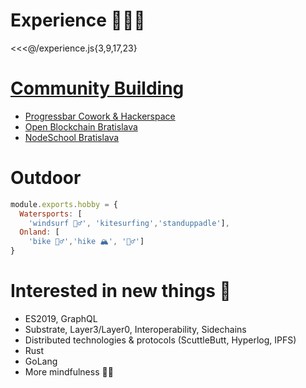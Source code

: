 # Experience 👨🏼‍🔬 

<<<@/experience.js{3,9,17,23}

# [Community Building]() 
* [Progressbar Cowork & Hackerspace](https://cowork.progressbar.sk)
* [Open Blockchain Bratislava](https://meetup.com/openblockchainbratislava/)
* [NodeSchool Bratislava](https://www.meetup.com/nodejsbratislava)

# Outdoor
```js
module.exports.hobby = {
  Watersports: [
    'windsurf 🏄‍♂️', 'kitesurfing','standuppadle'],
  Onland: [
    'bike 🚵‍♂️','hike 🏔', '🧗‍♂️']
}
```

# Interested in new things 🔭
* ES2019, GraphQL
* Substrate, Layer3/Layer0, Interoperability, Sidechains
* Distributed technologies & protocols (ScuttleButt, Hyperlog, IPFS)
* Rust
* GoLang
* More mindfulness 🧘‍♂️
